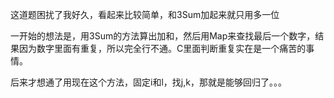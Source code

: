 这道题困扰了我好久，看起来比较简单，和3Sum加起来就只用多一位

一开始的想法是，用3Sum的方法算出加和，然后用Map来查找最后一个数字，结果因为数字里面有重复，所以完全行不通。C里面判断重复实在是一个痛苦的事情。

后来才想通了用现在这个方法，固定i和l，找j,k，那就是能够回归了。。。